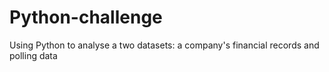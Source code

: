 # Python-challenge
Using Python to analyse a two datasets: a company's financial records and polling data
